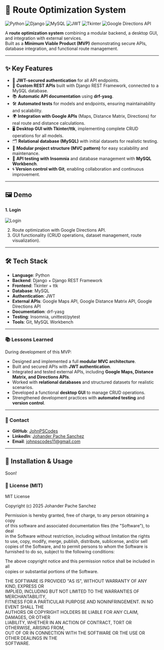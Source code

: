 # 🚚 Route Optimization System 

![Python](https://img.shields.io/badge/Python-3776AB?style=for-the-badge&logo=python&logoColor=white)
![Django](https://img.shields.io/badge/Django-092E20?style=for-the-badge&logo=django&logoColor=white)
![MySQL](https://img.shields.io/badge/MySQL-4479A1?style=for-the-badge&logo=mysql&logoColor=white)
![JWT](https://img.shields.io/badge/JWT-000000?style=for-the-badge&logo=json-web-token&logoColor=white)
![Tkinter](https://img.shields.io/badge/Tkinter-F0F0F0?style=for-the-badge&logo=python&logoColor=black)
![Google Directions API](https://img.shields.io/badge/Google%20Directions%20API-4285F4?style=for-the-badge&logo=google&logoColor=white)

A **route optimization system** combining a modular backend, a desktop GUI, and integration with external services.  
Built as a **Minimum Viable Product (MVP)** demonstrating secure APIs, database integration, and functional route management.

---

## ✨ Key Features

- 🔑 **JWT-secured authentication** for all API endpoints.  
- 📡 **Custom REST APIs** built with Django REST Framework, connected to a MySQL database.  
- 📚 **Automatic API documentation** using **drf-yasg**.  
- 🛠️ **Automated tests** for models and endpoints, ensuring maintainability and scalability.  
- 🌍 **Integration with Google APIs** (Maps, Distance Matrix, Directions) for real route and distance calculations.  
- 🖥️ **Desktop GUI with Tkinter/ttk**, implementing complete CRUD operations for all models.  
- 🗂️ **Relational database (MySQL)** with initial datasets for realistic testing.  
- 🧩 **Modular project structure (MVC pattern)** for easy scalability and maintenance.  
- 🔬 **API testing with Insomnia** and database management with **MySQL Workbench**.  
- 🌀 **Version control with Git**, enabling collaboration and continuous improvement.

---

## 🖼️ Demo
#### 1. Login
![Login](demo_assets/login_examples.gif)

2. Route optimization with Google Directions API.  
3. GUI functionality (CRUD operations, dataset management, route visualization).  

---

## 🛠️ Tech Stack

- **Language**: Python  
- **Backend**: Django + Django REST Framework  
- **Frontend**: Tkinter + ttk  
- **Database**: MySQL  
- **Authentication**: JWT  
- **External APIs**: Google Maps API, Google Distance Matrix API, Google Directions API  
- **Documentation**: drf-yasg  
- **Testing**: Insomnia, unittest/pytest  
- **Tools**: Git, MySQL Workbench  

---

### 📚 Lessons Learned

During development of this MVP:

- Designed and implemented a full **modular MVC architecture**.  
- Built and secured APIs with **JWT authentication**.  
- Integrated and tested external APIs, including **Google Maps, Distance Matrix, and Directions APIs**.  
- Worked with **relational databases** and structured datasets for realistic scenarios.  
- Developed a functional **desktop GUI** to manage CRUD operations.  
- Strengthened development practices with **automated testing** and **version control**.  

---

### 📇 Contact

- **GitHub**: [JohnPSCodes](https://github.com/JohnPSCodes)  
- **LinkedIn**: [Johander Pache Sanchez](https://linkedin.com/in/JohanderPacheSanchez)  
- **Email**: johnpscodes11@gmail.com  

---

## 🚀 Installation & Usage

Soon!

### 📄 License (MIT)

MIT License

Copyright (c) 2025 Johander Pache Sanchez

Permission is hereby granted, free of charge, to any person obtaining a copy  
of this software and associated documentation files (the "Software"), to deal  
in the Software without restriction, including without limitation the rights  
to use, copy, modify, merge, publish, distribute, sublicense, and/or sell  
copies of the Software, and to permit persons to whom the Software is  
furnished to do so, subject to the following conditions:

The above copyright notice and this permission notice shall be included in all  
copies or substantial portions of the Software.

THE SOFTWARE IS PROVIDED "AS IS", WITHOUT WARRANTY OF ANY KIND, EXPRESS OR  
IMPLIED, INCLUDING BUT NOT LIMITED TO THE WARRANTIES OF MERCHANTABILITY,  
FITNESS FOR A PARTICULAR PURPOSE AND NONINFRINGEMENT. IN NO EVENT SHALL THE  
AUTHORS OR COPYRIGHT HOLDERS BE LIABLE FOR ANY CLAIM, DAMAGES, OR OTHER  
LIABILITY, WHETHER IN AN ACTION OF CONTRACT, TORT OR OTHERWISE, ARISING FROM,  
OUT OF OR IN CONNECTION WITH THE SOFTWARE OR THE USE OR OTHER DEALINGS IN THE  
SOFTWARE.


